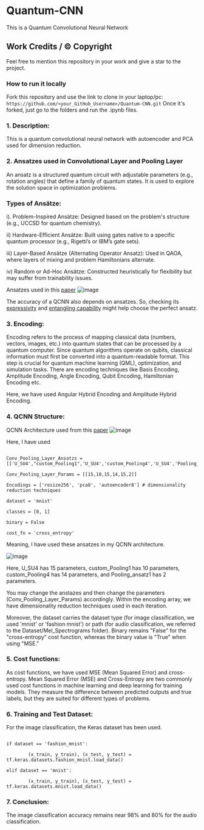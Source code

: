 # Quantum-CNN
This is a Quantum Convolutional Neural Network 

## Work Credits / © Copyright

Feel free to mention this repository in your work and give a star to the project. 


### How to run it locally
Fork this repository and use the link  to clone in your laptop/pc: ``` https://github.com/<your_GitHub_Username>/Quantum-CNN.git ```
Once it's forked, just go to the folders and run the .ipynb files.

### 1. Description:

This is a quantum convolutional neural network with autoencoder and PCA used for dimension reduction.

### 2. Ansatzes used in Convolutional Layer and Pooling Layer

An ansatz is a structured quantum circuit with adjustable parameters (e.g., rotation angles) that define a family of quantum states. It is used to explore the solution space in optimization problems.

### Types of Ansätze:

i). Problem-Inspired Ansätze: Designed based on the problem's structure (e.g., UCCSD for quantum chemistry).

ii) Hardware-Efficient Ansätze: Built using gates native to a specific quantum processor (e.g., Rigetti’s or IBM’s gate sets).

iii) Layer-Based Ansätze (Alternating Operator Ansatz): Used in QAOA, where layers of mixing and problem Hamiltonians alternate.

iv) Random or Ad-Hoc Ansätze: Constructed heuristically for flexibility but may suffer from trainability issues.

Ansatzes used in this [paper](https://arxiv.org/abs/2108.00661)
![image](https://github.com/user-attachments/assets/ddc84a2f-4608-4715-a5f2-45a57529b28e)

The accuracy of a QCNN also depends on ansatzes. So, checking its [expressivity](https://github.com/mitul3737/Supreme-QCNN/tree/main/Expressivity) and [entangling capability](https://github.com/mitul3737/Supreme-QCNN/tree/main/Entangling_Capability) might help choose the perfect ansatz.


### 3. Encoding: 


Encoding refers to the process of mapping classical data (numbers, vectors, images, etc.) into quantum states that can be processed by a quantum computer. Since quantum algorithms operate on qubits, classical information must first be converted into a quantum-readable format. 
This step is crucial for quantum machine learning (QML), optimization, and simulation tasks. There are encoding techniques like Basis Encoding, Amplitude Encoding, Angle Encoding, Qubit Encoding, Hamiltonian Encoding etc.

Here, we have used Angular Hybrid Encoding and Amplitude Hybrid Encoding.

### 4. QCNN Structure:
QCNN Architecture used from this [paper](https://arxiv.org/abs/2108.00661)
![image](https://github.com/user-attachments/assets/0e59a17f-4985-40f4-b394-4d0b0799ba22)


Here, I have used 

```

Conv_Pooling_Layer_Ansatzs = [['U_SU4',"custom_Pooling1",'U_SU4','custom_Pooling4','U_SU4','Pooling_ansatz1']]

Conv_Pooling_Layer_Params = [[15,10,15,14,15,2]]

Encodings = ['resize256', 'pca8', 'autoencoder8'] # dimensionality reduction techniques

dataset = 'mnist'

classes = [0, 1]

binary = False

cost_fn = 'cross_entropy'

```

Meaning, I have used these ansatzes in my QCNN architecture.

![image](https://github.com/user-attachments/assets/b7f6c42b-cbb8-401c-b4df-2c5ea7ba19dc)

Here, U_SU4 has 15 parameters, custom_Pooling1 has 10 parameters, custom_Pooling4 has 14 parameters, and Pooling_ansatz1 has 2 parameters.

You may change the anstazes and then change the parameters (Conv_Pooling_Layer_Params) accordingly. Within the encoding array, we have dimensionality reduction techniques used in each iteration. 

Moreover, the dataset carries the dataset type (for image classification, we used 'mnist' or 'fashion mnist') or path (for audio classification, we referred to the Dataset/Mel_Spectrograms folder). Binary remains "False" for the "cross-entropy" cost function, whereas the binary value is "True" when using "MSE."
### 5. Cost functions: 

As cost functions, we have used MSE (Mean Squared Error) and cross-entropy. Mean Squared Error (MSE) and Cross-Entropy are two commonly used cost functions in machine learning and deep learning for training models. 
They measure the difference between predicted outputs and true labels, but they are suited for different types of problems.

### 6. Training and Test Dataset:

For the image classification, the Keras dataset has been used.

```

if dataset == 'fashion_mnist':

        (x_train, y_train), (x_test, y_test) = tf.keras.datasets.fashion_mnist.load_data()

elif dataset == 'mnist':

        (x_train, y_train), (x_test, y_test) = tf.keras.datasets.mnist.load_data()

```

### 7. Conclusion: 
The image classification accuracy remains near 98% and 80% for the audio classification.



